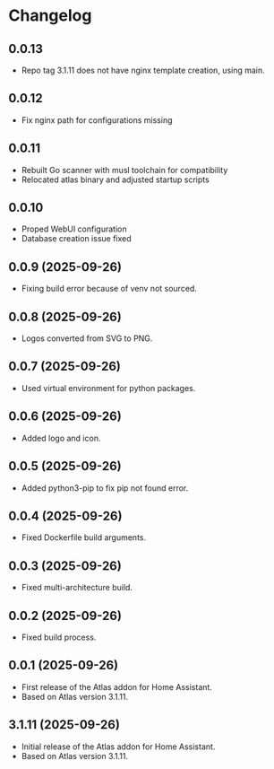 # Changelog

## 0.0.13

- Repo tag 3.1.11 does not have nginx template creation, using main.

## 0.0.12

- Fix nginx path for configurations missing

## 0.0.11

- Rebuilt Go scanner with musl toolchain for compatibility
- Relocated atlas binary and adjusted startup scripts

## 0.0.10

- Proped WebUI configuration
- Database creation issue fixed

## 0.0.9 (2025-09-26)

- Fixing build error because of venv not sourced.

## 0.0.8 (2025-09-26)

- Logos converted from SVG to PNG.

## 0.0.7 (2025-09-26)

- Used virtual environment for python packages.

## 0.0.6 (2025-09-26)

- Added logo and icon.

## 0.0.5 (2025-09-26)

- Added python3-pip to fix pip not found error.

## 0.0.4 (2025-09-26)

- Fixed Dockerfile build arguments.

## 0.0.3 (2025-09-26)

- Fixed multi-architecture build.

## 0.0.2 (2025-09-26)

- Fixed build process.

## 0.0.1 (2025-09-26)

- First release of the Atlas addon for Home Assistant.
- Based on Atlas version 3.1.11.

## 3.1.11 (2025-09-26)

- Initial release of the Atlas addon for Home Assistant.
- Based on Atlas version 3.1.11.
